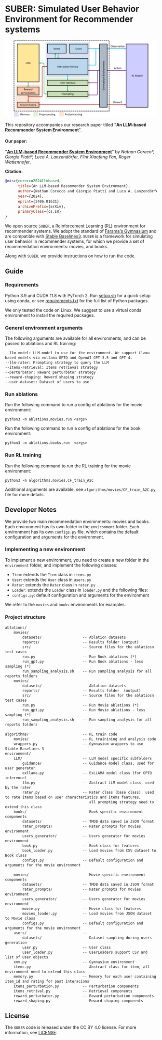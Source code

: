 # SUBER: Simulated User Behavior Environment for Recommender systems

![SUBER framework](framework.png)

<p align="left"> 

</p>

This repository accompanies our research paper titled "**An LLM-based Recommender System Environment**".

#### Our paper:

"**[An LLM-based Recommender System Environment](http://arxiv.org/abs/2406.01631)**" by *Nathan Coreco\*, Giorgio Piatti\*, Luca A. Lanzendörfer, Flint Xiaofeng Fan, Roger Wattenhofer*.

**Citation:**
```bibTeX
@misc{corecco2024llmbased,
      title={An LLM-based Recommender System Environment}, 
      author={Nathan Corecco and Giorgio Piatti and Luca A. Lanzendörfer and Flint Xiaofeng Fan and Roger Wattenhofer},
      year={2024},
      eprint={2406.01631},
      archivePrefix={arXiv},
      primaryClass={cs.IR}
}
```

We open source `SUBER`, a Reinforcement Learning (RL) environment for recommender systems.
We adopt the standard of [Farama's Gymnasium](https://gymnasium.farama.org/) and are compatible with  [Stable Baselines3](https://stable-baselines3.readthedocs.io/en/master/). `SUBER` is a framework for simulating user behavior in recommender systems, for which we provide a set of recommendation environments: movies, and books.

Along with `SUBER`, we provide instructions on how to run the code.

## Guide

### Requirements

Python 3.9 and CUDA 11.8 with PyTorch 2. Run [setup.sh](setup.sh) for a quick setup using conda, or see [requirements.txt](requirements.txt) for the full list of Python packages.

We only tested the code on Linux. We suggest to use a virtual conda environment to install the required packages.




### General environment arguments
The following arguments are available for all environments, and can be passed to ablations and RL training:

```
--llm-model: LLM model to use for the environment. We support Llama based models via exllama GPTQ and OpenAI GPT-3.5 and GPT-4.
--llm-rater: Prompting strategy to query the LLM
--items-retrieval: Items retrieval strategy
--perturbator: Reward perturbator strategy 
--reward-shaping: Reward shaping strategy
--user-dataset: Dataset of users to use
```


### Run ablations
Run the following command to run a config of ablations for the movie environment:
``` 
python3 -m ablations.movies.run <args>
```

Run the following command to run a config of ablations for the book environment:
```
python3 -m ablations.books.run  <args>
```

### Run RL training
Run the following command to run the RL training for the movie environment:
```
python3 -m algorithms.movies.CF_train_A2C
```
Additional arguments are available, see `algorithms/movies/CF_train_A2C.py` file for more details.


## Developer Notes
We provide two main recommendation environments: movies and books. Each environment has its own folder in the `environment` folder.
Each environment has its own `configs.py` file, which contains the default configuration and arguments for the environment. 

### Implementing a new environment
To implement a new environment, you need to create a new folder in the `environment` folder, and implement the following classes:
- `Item`: extends the `Item` class in `items.py`
- `User`: extends the `User` class in `users.py`
- `Rater`: extends the `Rater` class in `rater.py`
- `Loader`: extends the `Loader` class in `loader.py`
and the following files:
- `configs.py`: default configuration and arguments for the environment

We refer to the `movies` and `books` environments for examples.

### Project structure

```
ablations/
    movies/
        datasets/                   -- Ablation datasets
        reports/                    -- Results folder (output)
        src/                        -- Source files for the ablatiosn test cases
        run.py                      -- Run Book ablations (*)
        run_gpt.py                  -- Run Book ablations - less sampling (*)
        run_sampling_analysis.sh    -- Run sampling analysis for all reports folders
    movies/
        datasets/                   -- Ablation datasets
        reports/                    -- Results folder  (output)
        src/                        -- Source files for the ablatiosn test cases
        run.py                      -- Run Movie ablations (*)
        run_gpt.py                  -- Run Movie ablations - less sampling (*)
        run_sampling_analysis.sh    -- Run sampling analysis for all reports folders

algorithms/                         -- RL train code
    movies/                         -- RL trainining and analysis code
    wrappers.py                     -- Gymnasium wrappers to use Stable Baselines-3
environment/
    LLM/                            -- LLM model specific subfolders
        guidance/                   -- Guidance model class, used for user generator
        exllama.py                  -- ExLLAMA model class (for GPTQ inference)
        llm.py                      -- Abstract LLM model class, used by the rater
        rater.py                    -- Rater class (base class), used to rate items based on user characteristics and items features, 
                                       all prompting strategy need to extend this class
    books/                          -- Book specific environment components
        datasets/                   -- TMDB data saved in JSON format
        rater_prompts/              -- Rater prompts for movies environment
        users_generator/            -- Users generator for movies environment
        book.py                     -- Book class for features
        book_loader.py              -- Load movies from CSV dataset to Book class
        configs.py                  -- Default configuration and arguments for the movie environment
    
    movies/                         -- Movie specific environment components
        datasets/                   -- TMDB data saved in JSON format
        rater_prompts/              -- Rater prompts for movies environment
        users_generator/            -- Users generator for movies environment
        movie.py                    -- Movie class for features
        movies_loader.py            -- Load movies from JSON dataset to Movie class
        configs.py                  -- Default configuration and arguments for the movie environment
    users/                          -- 
        datasets/                   -- Dataset sampling during users generation
        user.py                     -- User class
        user_loader.py              -- UserLoaders support CSV and list of User objects
    env.py                          -- Gymnasium environment
    items.py                        -- Abstract class for item, all environment need to extend this class
    memory.py                       -- Memory for each user containing item_id and rating for past interacions
    items_perturbation.py           -- Perturbation components
    items_retrival.py               -- Retrieval components
    reward_perturbator.py           -- Reward perturbation components
    reward_shaping.py               -- Reward shaping components   
```

## License

The `SUBER` code is released under the CC BY 4.0 license. For more information, see [LICENSE](LICENSE).
